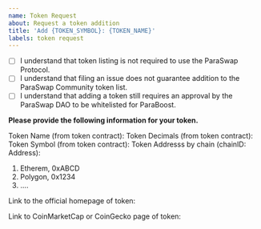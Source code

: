 ```yaml
---
name: Token Request
about: Request a token addition
title: 'Add {TOKEN_SYMBOL}: {TOKEN_NAME}'
labels: token request
---
```


- [ ] I understand that token listing is not required to use the ParaSwap Protocol.
- [ ] I understand that filing an issue does not guarantee addition to the ParaSwap Community token list.
- [ ] I understand that adding a token still requires an approval by the ParaSwap DAO to be whitelisted for ParaBoost.

**Please provide the following information for your token.**

Token Name (from token contract): 
Token Decimals (from token contract): 
Token Symbol (from token contract): 
Token Addresss by chain (chainID: Address):
1.  Etherem, 0xABCD
2.  Polygon, 0x1234
3.  ....

Link to the official homepage of token:

Link to CoinMarketCap or CoinGecko page of token: 